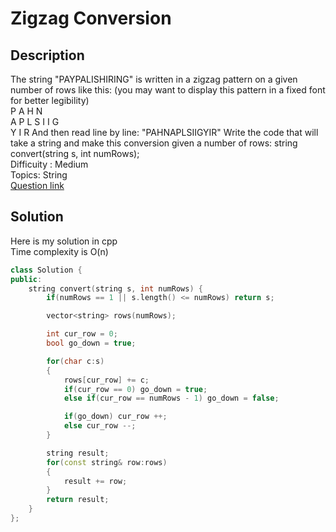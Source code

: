 # Zigzag Conversion

## Description
The string "PAYPALISHIRING" is written in a zigzag pattern on a given number of rows like this: (you may want to display this pattern in a fixed font for better legibility)
<br>P   A   H   N
<br>A P L S I I G
<br>Y   I   R
And then read line by line: "PAHNAPLSIIGYIR"
Write the code that will take a string and make this conversion given a number of rows:
string convert(string s, int numRows);
<br>Difficuity : Medium
<br>Topics: String
<br>[Question link](https://leetcode.com/problems/zigzag-conversion/description/)

## Solution
Here is my solution in cpp
<br>Time complexity is O(n)
```Cpp
class Solution {
public:
    string convert(string s, int numRows) {
        if(numRows == 1 || s.length() <= numRows) return s;

        vector<string> rows(numRows);

        int cur_row = 0;
        bool go_down = true;

        for(char c:s)
        {
            rows[cur_row] += c;
            if(cur_row == 0) go_down = true;
            else if(cur_row == numRows - 1) go_down = false;

            if(go_down) cur_row ++;
            else cur_row --;
        }

        string result;
        for(const string& row:rows)
        {
            result += row;
        }
        return result;
    }
};
```

